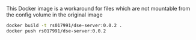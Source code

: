 This Docker image is a workaround for files which are not mountable from the config volume in the original image

``` sh
docker build -t rs017991/dse-server:0.0.2 .
docker push rs017991/dse-server:0.0.2
```
